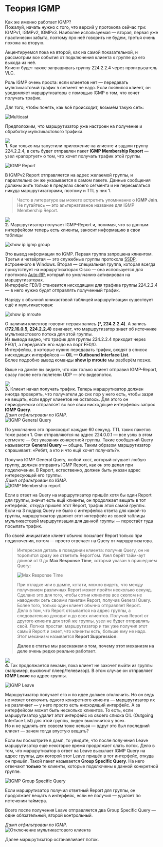 # Теория IGMP

Как же именно работает IGMP?  
Пожалуй, начать нужно с того, что версий у протокола сейчас три: IGMPv1, IGMPv2, IGMPv3. Наиболее используемая — вторая, первая уже практически забыта, поэтому про неё говорить не будем, третья очень похожа на вторую.

Акцентируемся пока на второй, как на самой показательной, и рассмотрим все события от подключения клиента к группе до его выхода из неё.  
Клиент будет также запрашивать группу 224.2.2.4 через проигрыватель VLC.

Роль IGMP очень проста: если клиентов нет — передавать мультикастовый трафик в сегмент не надо. Если появился клиент, он уведомляет маршрутизаторы с помощью IGMP о том, что хочет получать трафик.

Для того, чтобы понять, как всё происходит, возьмём такую сеть:

![Multicast](http://img-fotki.yandex.ru/get/9753/83739833.37/0_da2ef_f0bc8d45_XL.png)

Предположим, что маршрутизатор уже настроен на получение и обработку мультикастового трафика.

![](http://img-fotki.yandex.ru/get/6729/83739833.39/0_da9ff_770594e6_M.png)  
**1.** Как только мы запустили приложение на клиенте и задали группу 224.2.2.4, в сеть будет отправлен пакет **IGMP Membership Report** — узел «рапортует» о том, что хочет получать трафик этой группы.

![IGMP Report](http://img-fotki.yandex.ru/get/6729/83739833.37/0_da2f0_e4ee7c67_XXXL.png)

В IGMPv2 Report отправляется на адрес желаемой группы, и параллельно он же указывается в самом пакете. Данные сообщения должны жить только в пределах своего сегмента и не пересылаться никуда маршрутизаторами, поэтому и TTL у них 1.

> Часто в литературе вы можете встретить упоминание о **IGMP Join**. Не пугайтесь — это альтернативное название для IGMP Membership Report.

![](http://img-fotki.yandex.ru/get/6729/83739833.39/0_da9ff_770594e6_M.png)  
**2.** Маршрутизатор получает IGMP-Report и, понимая, что за данным интерфейсом теперь есть клиенты, заносит информацию в свои таблицы

![show ip igmp group](http://img-fotki.yandex.ru/get/9763/83739833.37/0_da2f1_e0f2b4_XL.png)

Это вывод информации по IGMP. Первая группа запрошена клиентом. Третья и четвёртая — это служебные группы протокола [SSDP](http://lookmeup.linkmeup.ru/#term158), встроенного в Windows. Вторая — специальная группа, которая всегда присутствует на маршрутизаторах Cisco — она используется для протокола [Auto-RP](http://lookmeup.linkmeup.ru/#term306), который по умолчанию активирован на маршрутизаторах.  
Интерфейс FE0/0 становится нисходящим для трафика группы 224.2.2.4 — в него нужно будет отправлять полученный трафик.

Наряду с обычной юникастовой таблицей маршрутизации существует ещё и мультикастовая:

![show ip mroute](http://img-fotki.yandex.ru/get/9932/83739833.37/0_da2f2_7a90f656_XL.png)

О наличии клиентов говорит первая запись **\(\*, 224.2.2.4\)**. А запись **\(172.16.0.5, 224.2.2.4\)** означает, что маршрутизатор знает об источнике мультикастового потока для этой группы.  
Из вывода видно, что трафик для группы 224.2.2.4 приходит через FE0/1, а передавать его надо на порт FE0/0.  
Интерфейсы, в которые нужно передавать трафик, входят в список нисходящих интерфейсов — **OIL — Outbound Interface List**.  
Более подробно вывод команды **show ip mroute** мы разберём позже.

Выше на дампе вы видите, что как только клиент отправил IGMP-Report, сразу после него полетели UDP — это видеопоток.

![](http://img-fotki.yandex.ru/get/6729/83739833.39/0_da9ff_770594e6_M.png)  
**3.** Клиент начал получать трафик. Теперь маршрутизатор должен иногда проверять, что получатели до сих пор у него есть, чтобы зазря не вещать, если вдруг клиентов не осталось. Для этого он периодически отправляет во все свои нисходящие интерфейсы запрос **IGMP Query**.  
_Дамп отфильтрован по IGMP_.  
![IGMP General Query](http://img-fotki.yandex.ru/get/9169/83739833.37/0_da2f3_1f65170e_XXL.png)

По умолчанию это происходит каждые 60 секунд. TTL таких пакетов тоже равен 1. Они отправляются на адрес 224.0.0.1 — все узлы в этом сегменте — без указания конкретной группы. Такие сообщений Query называются **General Query** — общие. Таким образом маршрутизатор спрашивает: «Ребят, а кто и что ещё хочет получать?».

Получив IGMP General Query, любой хост, который слушает любую группу, должен отправить IGMP Report, как он это делал при подключении. В Report, естественно, должен быть указан адрес интересующей его группы.  
_Дамп отфильтрован по IGMP_.  
![IGMP Membership report](http://img-fotki.yandex.ru/get/9491/83739833.37/0_da2f4_7d385a82_XXL.png)

Если в ответ на Query на маршрутизатор пришёл хотя бы один Report для группы, значит есть ещё клиенты, он продолжает вещать в тот интерфейс, откуда пришёл этот Report, трафик этой самой группы.  
Если на 3 подряд Query не было с интерфейса ответа для какой-то группы, маршрутизатор удаляет этот интерфейс из своей таблицы мультикастовой маршрутизации для данной группы — перестаёт туда посылать трафик.

По своей инициативе клиент обычно посылает Report только при подключении, потом — просто отвечает на Query от маршрутизатора.

> Интересная деталь в поведении клиента: получив Query, он не торопится сразу же ответить Report'ом. Узел берёт тайм-аут длиной от 0 до **Max Response Time**, который указан в пришедшем Query:  
>   
> ![Max Response Time](http://img-fotki.yandex.ru/get/9497/83739833.37/0_da2f5_348d9ad8_XXL.png)  
>   
> При отладке или в дампе, кстати, можно видеть, что между получением различных Report может пройти несколько секунд.  
> Сделано это для того, чтобы сотни клиентов все скопом не наводнили сеть своими пакетам Report, получив General Query. Более того, только один клиент обычно отправляет Report.  
> Дело в том, что Report отсылается на адрес группы, а следовательно доходит и до всех клиентов. Получив Report от другого клиента для этой же группы, узел не будет отправлять свой. Логика простая: маршрутизатор и так уже получил этот самый Report и знает, что клиенты есть, больше ему не надо.  
> Этот механизм называется **Report Suppression**.  
>   
> **Далее в статье мы расскажем о том, почему этот механизм на деле очень редко реально работает**.

![](http://img-fotki.yandex.ru/get/6729/83739833.39/0_da9ff_770594e6_M.png)  
**4.** Так продолжается веками, пока клиент не захочет выйти из группы \(например, выключит плеер/телевизор\). В этом случае он отправляет **IGMP Leave** на адрес группы.

![IGMP Leave](http://img-fotki.yandex.ru/get/6710/83739833.37/0_da2f6_4cec4c3a_XXXL.png)

Маршрутизатор получает его и по идее должен отключить. Но он ведь не может отключить одного конкретного клиента — маршрутизатор их не различает — у него просто есть нисходящий интерфейс. А за интерфейсом может быть несколько клиентов. То есть, если маршрутизатор удалит этот интерфейс из своего списка OIL \(Outgoing Interface List\) для этой группы, видео выключится у всех.  
Но и не удалять его совсем тоже нельзя — вдруг это был последний клиент — зачем тогда впустую вещать?

Если вы посмотрите в дамп, то увидите, что после получения Leave маршрутизатор ещё некоторое время продолжает слать поток. Дело в том, что маршрутизатор в ответ на Leave высылает IGMP Query на адрес группы, для которой этот Leave пришёл в тот интерфейс, откуда он пришёл. Такой пакет называется **Group Specific Query**. На него отвечают **только** те клиенты, которые подключены к данной конкретной группе.

![IGMP Group Specific Query](http://img-fotki.yandex.ru/get/9169/83739833.37/0_da2f7_eb322104_XXXL.png)

Если маршрутизатор получил ответный Report для группы, он продолжает вещать в интерфейс, если не получил — удаляет по истечении таймера.

Всего после получения Leave отправляется два Group Specific Query — один обязательный, второй контрольный.

_Дамп отфильтрован по IGMP_.  
![Отключение мультикастового клиента](http://img-fotki.yandex.ru/get/9806/83739833.37/0_da2f8_5c37f4c9_XXL.png)

Далее маршрутизатор останавливает поток.

